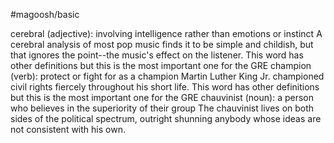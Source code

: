 #magoosh/basic

cerebral (adjective): involving intelligence rather than emotions or instinct 
A cerebral analysis of most pop music finds it to be simple and childish, but that ignores the point--the 
music's effect on the listener. 
This word has other definitions but this is the most important one for the GRE 
champion (verb): protect or fight for as a champion 
Martin Luther King Jr. championed civil rights fiercely throughout his short life. 
This word has other definitions but this is the most important one for the GRE 
chauvinist (noun): a person who believes in the superiority of their group 
The chauvinist lives on both sides of the political spectrum, outright shunning anybody whose ideas are 
not consistent with his own. 
